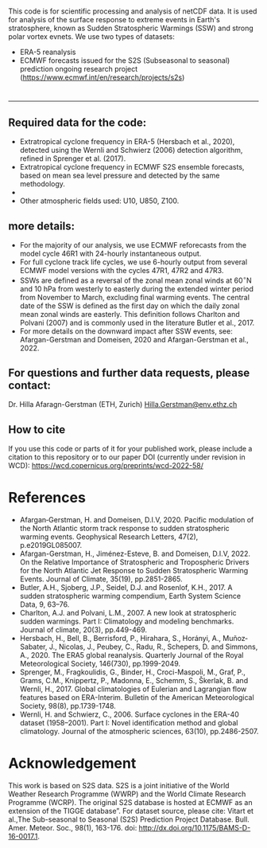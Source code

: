 #

This code is for scientific processing and analysis of netCDF data. 
It is used for analysis of the surface response to extreme events in Earth's stratosphere, known as Sudden Stratospheric Warmings (SSW) and strong polar vortex evnets. We use two types of datasets:
* ERA-5 reanalysis
* ECMWF forecasts issued for the S2S (Subseasonal to seasonal) prediction ongoing research project (https://www.ecmwf.int/en/research/projects/s2s)
  
#
---------------------------------------

## Required data for the code:
* Extratropical cyclone frequency in ERA-5 (Hersbach et al., 2020), detected using the Wernli and Schwierz (2006) detection algorithm, refined in Sprenger et al. (2017).
* Extratropical cyclone frequency in ECMWF S2S ensemble forecasts, based on mean sea level pressure and detected by the same methodology.
* 
* Other atmospheric fields used: U10, U850, Z100.

## more details:
* For the majority of our analysis, we use ECMWF reforecasts from the model cycle 46R1 with 24-hourly instantaneous output.
* For full cyclone track life cycles, we use 6-hourly output from several ECMWF model versions with the cycles 47R1, 47R2 and 47R3.
* SSWs are defined as a reversal of the zonal mean zonal winds at 60$^\circ$N and 10 hPa from westerly to easterly during the extended winter period from November to March, excluding final warming events. The central date of the SSW is defined as the first day on which the daily zonal mean zonal winds are easterly. This definition follows  Charlton and Polvani (2007) and is commonly used in the literature Butler et al., 2017.
* For more details on the downward impact after SSW events, see: Afargan-Gerstman and Domeisen, 2020 and Afargan-Gerstman et al., 2022.

## For questions and further data requests, please contact:
Dr. Hilla Afaragn-Gerstman (ETH, Zurich)
Hilla.Gerstman@env.ethz.ch

## How to cite
If you use this code or parts of it for your published work, please include a citation to this repository or to our paper DOI (currently under revision in WCD): https://wcd.copernicus.org/preprints/wcd-2022-58/

# References 
* Afargan‐Gerstman, H. and Domeisen, D.I.V, 2020. Pacific modulation of the North Atlantic storm track response to sudden stratospheric warming events. Geophysical Research Letters, 47(2), p.e2019GL085007.
* Afargan-Gerstman, H., Jiménez-Esteve, B. and Domeisen, D.I.V, 2022. On the Relative Importance of Stratospheric and Tropospheric Drivers for the North Atlantic Jet Response to Sudden Stratospheric Warming Events. Journal of Climate, 35(19), pp.2851-2865.
* Butler, A.H., Sjoberg, J.P., Seidel, D.J. and Rosenlof, K.H., 2017. A sudden stratospheric warming compendium, Earth System Science Data, 9, 63–76.
* Charlton, A.J. and Polvani, L.M., 2007. A new look at stratospheric sudden warmings. Part I: Climatology and modeling benchmarks. Journal of climate, 20(3), pp.449-469.
* Hersbach, H., Bell, B., Berrisford, P., Hirahara, S., Horányi, A., Muñoz‐Sabater, J., Nicolas, J., Peubey, C., Radu, R., Schepers, D. and Simmons, A., 2020. The ERA5 global reanalysis. Quarterly Journal of the Royal Meteorological Society, 146(730), pp.1999-2049.
* Sprenger, M., Fragkoulidis, G., Binder, H., Croci-Maspoli, M., Graf, P., Grams, C.M., Knippertz, P., Madonna, E., Schemm, S., Škerlak, B. and Wernli, H., 2017. Global climatologies of Eulerian and Lagrangian flow features based on ERA-Interim. Bulletin of the American Meteorological Society, 98(8), pp.1739-1748.
* Wernli, H. and Schwierz, C., 2006. Surface cyclones in the ERA-40 dataset (1958–2001). Part I: Novel identification method and global climatology. Journal of the atmospheric sciences, 63(10), pp.2486-2507.

# Acknowledgement
This work is based on S2S data. S2S is a joint initiative of the World Weather Research Programme (WWRP) and the World Climate Research Programme (WCRP). The original S2S database is hosted at ECMWF as an extension of the TIGGE database”. For dataset source, please cite: Vitart et al.,The Sub-seasonal to Seasonal (S2S) Prediction Project Database. Bull. Amer. Meteor. Soc., 98(1), 163-176. doi: http://dx.doi.org/10.1175/BAMS-D-16-0017.1.
